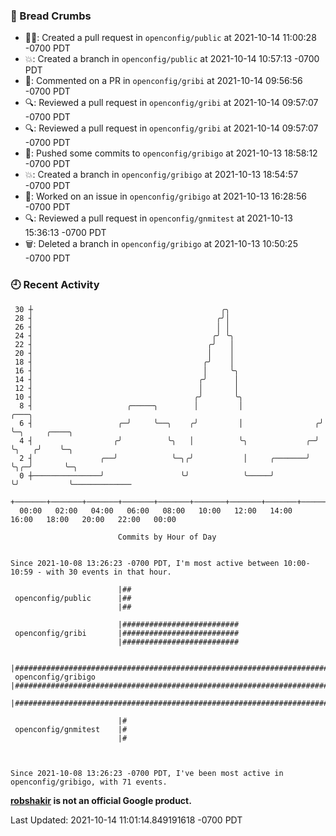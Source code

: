 ### 🍞 Bread Crumbs

 * ✍🏼: Created a pull request in `openconfig/public` at 2021-10-14 11:00:28 -0700 PDT
 * 💥: Created a branch in `openconfig/public` at 2021-10-14 10:57:13 -0700 PDT
 * 💬: Commented on a PR in  `openconfig/gribi` at 2021-10-14 09:56:56 -0700 PDT
 * 🔍: Reviewed a pull request in  `openconfig/gribi` at 2021-10-14 09:57:07 -0700 PDT
 * 🔍: Reviewed a pull request in  `openconfig/gribi` at 2021-10-14 09:57:07 -0700 PDT
 * 🚢: Pushed some commits to `openconfig/gribigo` at 2021-10-13 18:58:12 -0700 PDT
 * 💥: Created a branch in `openconfig/gribigo` at 2021-10-13 18:54:57 -0700 PDT
 * 👀: Worked on an issue in `openconfig/gribigo` at 2021-10-13 16:28:56 -0700 PDT
 * 🔍: Reviewed a pull request in  `openconfig/gnmitest` at 2021-10-13 15:36:13 -0700 PDT
 * 🗑: Deleted a branch in `openconfig/gribigo` at 2021-10-13 10:50:25 -0700 PDT

### 🕘 Recent Activity
```
 30 ┼                                          ╭╮
 28 ┤                                         ╭╯│
 26 ┤                                         │ │
 24 ┤                                        ╭╯ ╰╮
 22 ┤                                       ╭╯   │
 20 ┤                                       │    │
 18 ┤                                      ╭╯    │
 16 ┤                                      │     ╰╮
 14 ┤                                     ╭╯      │
 12 ┤                                     │       │
 10 ┤                                    ╭╯       ╰╮
  8 ┤                     ╭─────╮        │         │                 ╭───╮
  6 ┤                   ╭─╯     ╰──╮    ╭╯         │                ╭╯   ╰─╮     ╭────╮
  4 ┤                  ╭╯          ╰╮   │          ╰╮             ╭─╯      ╰╮   ╭╯    ╰─╮
  2 ┤               ╭──╯            ╰─╮╭╯           │     ╭───────╯         ╰╮╭─╯       ╰─╮
  0 ┼───────────────╯                 ╰╯            ╰─────╯                  ╰╯           ╰─────────────
    +───────+───────+───────+───────+───────+───────+───────+───────+───────+───────+───────+───────+────
  00:00   02:00   04:00   06:00   08:00   10:00   12:00   14:00   16:00   18:00   20:00   22:00   00:00   

						Commits by Hour of Day


Since 2021-10-08 13:26:23 -0700 PDT, I'm most active between 10:00-10:59 - with 30 events in that hour.

```



```
                        |##
 openconfig/public      |##
                        |##

                        |##########################
 openconfig/gribi       |##########################
                        |##########################

                        |#######################################################################
 openconfig/gribigo     |#######################################################################
                        |#######################################################################

                        |#
 openconfig/gnmitest    |#
                        |#



Since 2021-10-08 13:26:23 -0700 PDT, I've been most active in openconfig/gribigo, with 71 events.

```
**[robshakir](mailto:robjs@google.com) is not an official Google product.**  


Last Updated: 2021-10-14 11:01:14.849191618 -0700 PDT
